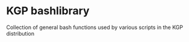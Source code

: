 # KGP bashlibrary

Collection of general bash functions used by various scripts in the KGP distribution
